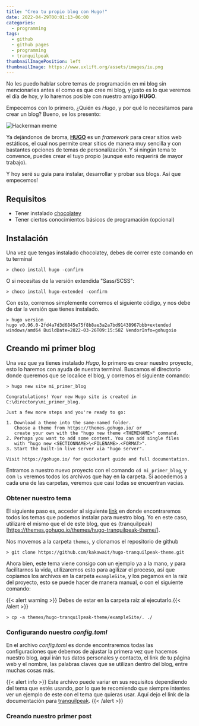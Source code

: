 ```yaml
---
title: "Crea tu propio blog con Hugo!"
date: 2022-04-29T00:01:13-06:00
categories:
  - programming
tags:
  - github
  - github pages
  - programming
  - tranquilpeak
thumbnailImagePosition: left
thumbnailImage: https://www.uxlift.org/assets/images/iu.png
---
```

No les puedo hablar sobre temas de programación en mi blog sin mencionarles antes el como es que cree mi blog, y justo es lo que veremos el día de hoy, y lo haremos posible con nuestro amigo **HUGO**.
<!--more-->
Empecemos con lo primero, ¿Quién es *Hugo*, y por qué lo necesitamos para crear un blog? Bueno, se los presento:

![Hackerman meme](https://i.ytimg.com/vi/KEkrWRHCDQU/maxresdefault.jpg)

Ya dejándonos de broma, [**HUGO**](https://gohugo.io/?ref=uxlift.org) es un *framework* para crear sitios web estáticos, el cual nos permite crear sitios de manera muy sencilla y con bastantes opciones de temas de personalización. Y si ningún tema te convence, puedes crear el tuyo propio (aunque esto requerirá de mayor trabajo).

Y hoy seré su guia para instalar, desarrollar y probar sus blogs. Así que empecemos!

## Requisitos
- Tener instalado [chocolatey](https://chocolatey.org/install)
- Tener ciertos conocimientos básicos de programación (opcional)

## Instalación
Una vez que tengas instalado chocolatey, debes de correr este comando en tu terminal
```console
> choco install hugo -confirm
```
O si necesitas de la versión extendida "Sass/SCSS":
```console
> choco install hugo-extended -confirm
```
Con esto, corremos simplemente corremos el siguiente código, y nos debe de dar la versión que tienes instalado.

```console
> hugo version
hugo v0.96.0-2fd4a7d3d6845e75f8b8ae3a2a7bd91438967bbb+extended windows/amd64 BuildDate=2022-03-26T09:15:58Z VendorInfo=gohugoio
```

## Creando mi primer blog
Una vez que ya tienes instalado *Hugo*, lo primero es crear nuestro proyecto, esto lo haremos con ayuda de nuestra terminal. Buscamos el directorio donde queremos que se localice el blog, 
y corremos el siguiente comando:

```console
> hugo new site mi_primer_blog

Congratulations! Your new Hugo site is created in C:\directory\mi_primer_blog.

Just a few more steps and you're ready to go:

1. Download a theme into the same-named folder.
   Choose a theme from https://themes.gohugo.io/ or
   create your own with the "hugo new theme <THEMENAME>" command.
2. Perhaps you want to add some content. You can add single files
   with "hugo new <SECTIONNAME>\<FILENAME>.<FORMAT>".
3. Start the built-in live server via "hugo server".

Visit https://gohugo.io/ for quickstart guide and full documentation.
```

Entramos a nuestro nuevo proyecto con el comando `cd mi_primer_blog`, y con `ls` veremos todos los archivos que hay en la carpeta. Si accedemos a cada una de las carpetas, veremos que casi
todas se encuentran vacias.

### Obtener nuestro tema

El siguiente paso es, acceder al siguiente [link](https://themes.gohugo.io/) en donde encontraremos todos los temas que podemos instalar para nuestro blog. Yo en este caso, utilizaré 
el mismo que el de este blog, que es (tranquilpeak)[https://themes.gohugo.io/themes/hugo-tranquilpeak-theme/].

Nos movemos a la carpeta `themes`, y clonamos el repositorio de github

```console 
> git clone https://github.com/kakawait/hugo-tranquilpeak-theme.git
```

Ahora bien, este tema viene consigo con un ejemplo ya a la mano, y para facilitarnos la vida, 
utilizaremos esto para agilizar el proceso, así que copiamos los archivos en la carpeta `exampleSite`, y los pegamos en la raiz del proyecto, esto se puede hacer de manera manual, o con el siguiente comando:

{{< alert warning >}} Debes de estar en la carpeta raiz al ejecutarlo.{{< /alert >}}

```console
> cp -a themes/hugo-tranquilpeak-theme/exampleSite/. ./
```

### Configurando nuestro *config.toml*

En el archivo *config.toml* es donde encontraremos todas las configuraciones que debemos de ajustar la primera vez que hacemos nuestro blog, aquí irán tus datos personales y contacto, el link de tu página web y el nombre, las palabras claves que se utilizan dentro del blog, entre muchas cosas más.

{{< alert info >}}
Este archivo puede variar en sus requisitos dependiendo del tema que estés usando, por lo que te recomiendo que siempre intentes ver un ejemplo de este con el tema que quieras usar. Aquí dejo el link de la documentación para [tranquilpeak](https://github.com/kakawait/hugo-tranquilpeak-theme/blob/master/docs/user.md). 
{{< /alert >}}

### Creando nuestro primer post